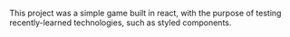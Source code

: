 This project was a simple game built in react, with the purpose of testing recently-learned technologies, such as styled components.
